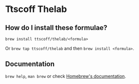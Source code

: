 # Ttscoff Thelab

## How do I install these formulae?

`brew install ttscoff/thelab/<formula>`

Or `brew tap ttscoff/thelab` and then `brew install <formula>`.

## Documentation

`brew help`, `man brew` or check [Homebrew's documentation](https://docs.brew.sh).
